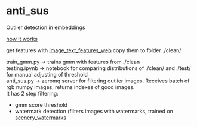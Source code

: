 # anti_sus  
Outlier detection in embeddings  

[how it works](https://github.com/qwertyforce/anti_sus/blob/main/automatic_image_mining.md)  
  
get features with [image_text_features_web](https://github.com/qwertyforce/image_text_features_web) copy them to folder ./clean/  

train_gmm.py -> trains gmm with features from ./clean  
testing.ipynb -> notebook for comparing distributions of ./clean/ and ./test/ for manual adjusting of threshold  
anti_sus.py -> zeromq server for filtering outlier images. Receives batch of rgb numpy images, returns indexes of good images.  
It has 2 step filtering:
- gmm score threshold  
- watermark detection (filters images with watermarks, trained on  [scenery_watermarks](https://github.com/qwertyforce/scenery_watermarks)
